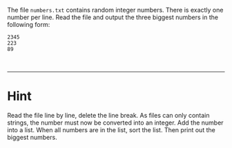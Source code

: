 The file `numbers.txt` contains random integer numbers. There is exactly one number per line. Read the file and output
the three biggest numbers in the following form:

	2345
	223
	89


<br/>

---

# Hint
Read the file line by line, delete the line break. As files can only contain strings, the number must now be converted
into an integer. Add the number into a list. When all numbers are in the list, sort the list. Then print out the biggest
numbers.